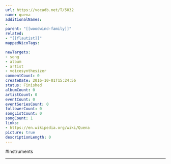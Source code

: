```yaml
---
url: https://vocadb.net/T/5032
name: quena
additionalNames: 
- 
parent: "[[woodwind-family]]"
related:
- "[[flautist]]"
mappedNicoTags:

newTargets:
- song
- album
- artist
- voicesynthesizer
commentCount: 0
createDate: 2016-10-01T15:24:56
status: Finished
albumCount: 0
artistCount: 0
eventCount: 0
eventSeriesCount: 0
followerCount: 0
songListCount: 0
songCount: 1
links: 
- https://en.wikipedia.org/wiki/Quena
picture: true
descriptionLength: 0
---
```


#Instruments



---

